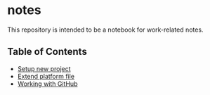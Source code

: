 # notes

This repository is intended to be a notebook for work-related notes.

## Table of Contents
- [Setup new project](./all_notes/setup_new_project.md)
- [Extend platform file](./all_notes/extend_platform_file.md)
- [Working with GitHub](./all_notes/working_with_github.md)